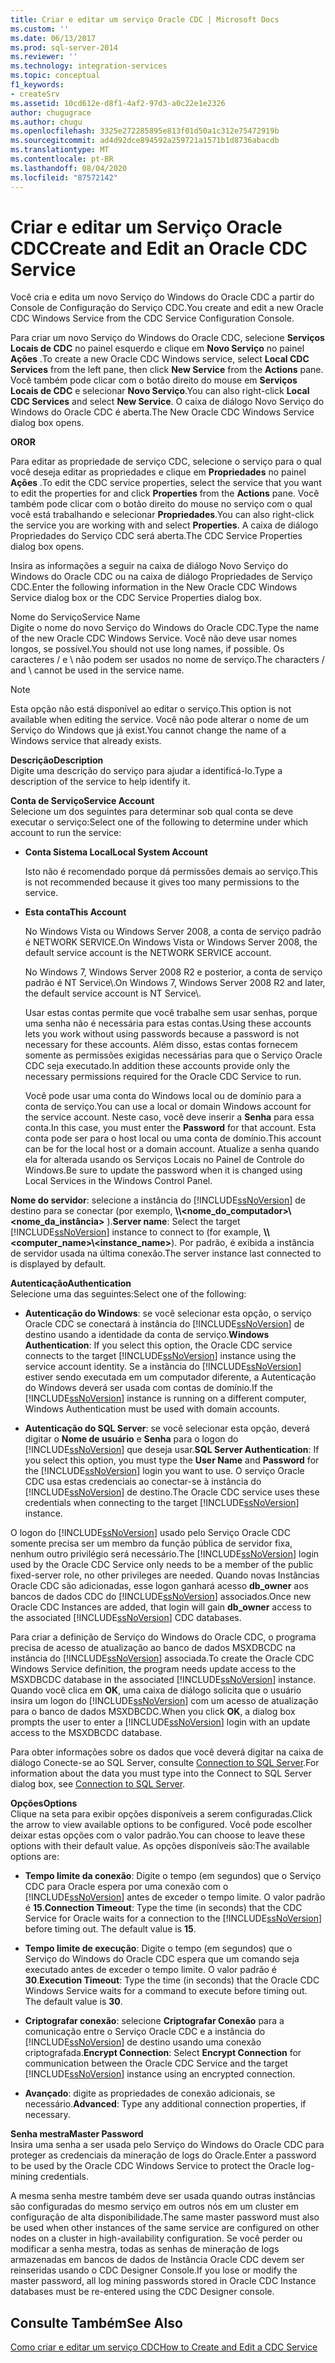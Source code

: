 ```yaml
---
title: Criar e editar um serviço Oracle CDC | Microsoft Docs
ms.custom: ''
ms.date: 06/13/2017
ms.prod: sql-server-2014
ms.reviewer: ''
ms.technology: integration-services
ms.topic: conceptual
f1_keywords:
- createSrv
ms.assetid: 10cd612e-d8f1-4af2-97d3-a0c22e1e2326
author: chugugrace
ms.author: chugu
ms.openlocfilehash: 3325e272285895e813f01d50a1c312e75472919b
ms.sourcegitcommit: ad4d92dce894592a259721a1571b1d8736abacdb
ms.translationtype: MT
ms.contentlocale: pt-BR
ms.lasthandoff: 08/04/2020
ms.locfileid: "87572142"
---
```

# <a name="create-and-edit-an-oracle-cdc-service"></a><span data-ttu-id="e2bc6-102">Criar e editar um Serviço Oracle CDC</span><span class="sxs-lookup"><span data-stu-id="e2bc6-102">Create and Edit an Oracle CDC Service</span></span>
  <span data-ttu-id="e2bc6-103">Você cria e edita um novo Serviço do Windows do Oracle CDC a partir do Console de Configuração do Serviço CDC.</span><span class="sxs-lookup"><span data-stu-id="e2bc6-103">You create and edit a new Oracle CDC Windows Service from the CDC Service Configuration Console.</span></span>  
  
 <span data-ttu-id="e2bc6-104">Para criar um novo Serviço do Windows do Oracle CDC, selecione **Serviços Locais de CDC** no painel esquerdo e clique em **Novo Serviço** no painel **Ações** .</span><span class="sxs-lookup"><span data-stu-id="e2bc6-104">To create a new Oracle CDC Windows service, select **Local CDC Services** from the left pane, then click **New Service** from the **Actions** pane.</span></span> <span data-ttu-id="e2bc6-105">Você também pode clicar com o botão direito do mouse em **Serviços Locais de CDC** e selecionar **Novo Serviço**.</span><span class="sxs-lookup"><span data-stu-id="e2bc6-105">You can also right-click **Local CDC Services** and select **New Service**.</span></span> <span data-ttu-id="e2bc6-106">O caixa de diálogo Novo Serviço do Windows do Oracle CDC é aberta.</span><span class="sxs-lookup"><span data-stu-id="e2bc6-106">The New Oracle CDC Windows Service dialog box opens.</span></span>  
  
 <span data-ttu-id="e2bc6-107">**OR**</span><span class="sxs-lookup"><span data-stu-id="e2bc6-107">**OR**</span></span>  
  
 <span data-ttu-id="e2bc6-108">Para editar as propriedade de serviço CDC, selecione o serviço para o qual você deseja editar as propriedades e clique em **Propriedades** no painel **Ações** .</span><span class="sxs-lookup"><span data-stu-id="e2bc6-108">To edit the CDC service properties, select the service that you want to edit the properties for and click **Properties** from the **Actions** pane.</span></span> <span data-ttu-id="e2bc6-109">Você também pode clicar com o botão direito do mouse no serviço com o qual você está trabalhando e selecionar **Propriedades**.</span><span class="sxs-lookup"><span data-stu-id="e2bc6-109">You can also right-click the service you are working with and select **Properties**.</span></span> <span data-ttu-id="e2bc6-110">A caixa de diálogo Propriedades do Serviço CDC será aberta.</span><span class="sxs-lookup"><span data-stu-id="e2bc6-110">The CDC Service Properties dialog box opens.</span></span>  
  
 <span data-ttu-id="e2bc6-111">Insira as informações a seguir na caixa de diálogo Novo Serviço do Windows do Oracle CDC ou na caixa de diálogo Propriedades de Serviço CDC.</span><span class="sxs-lookup"><span data-stu-id="e2bc6-111">Enter the following information in the New Oracle CDC Windows Service dialog box or the CDC Service Properties dialog box.</span></span>  
  
 <span data-ttu-id="e2bc6-112">Nome do Serviço</span><span class="sxs-lookup"><span data-stu-id="e2bc6-112">Service Name</span></span>  
 <span data-ttu-id="e2bc6-113">Digite o nome do novo Serviço do Windows do Oracle CDC.</span><span class="sxs-lookup"><span data-stu-id="e2bc6-113">Type the name of the new Oracle CDC Windows Service.</span></span> <span data-ttu-id="e2bc6-114">Você não deve usar nomes longos, se possível.</span><span class="sxs-lookup"><span data-stu-id="e2bc6-114">You should not use long names, if possible.</span></span> <span data-ttu-id="e2bc6-115">Os caracteres / e \ não podem ser usados no nome de serviço.</span><span class="sxs-lookup"><span data-stu-id="e2bc6-115">The characters / and \ cannot be used in the service name.</span></span>  
  
> [!NOTE]  
> <span data-ttu-id="e2bc6-116">Esta opção não está disponível ao editar o serviço.</span><span class="sxs-lookup"><span data-stu-id="e2bc6-116">This option is not available when editing the service.</span></span> <span data-ttu-id="e2bc6-117">Você não pode alterar o nome de um Serviço do Windows que já exist.</span><span class="sxs-lookup"><span data-stu-id="e2bc6-117">You cannot change the name of a Windows service that already exists.</span></span>  
  
 <span data-ttu-id="e2bc6-118">**Descrição**</span><span class="sxs-lookup"><span data-stu-id="e2bc6-118">**Description**</span></span>  
 <span data-ttu-id="e2bc6-119">Digite uma descrição do serviço para ajudar a identificá-lo.</span><span class="sxs-lookup"><span data-stu-id="e2bc6-119">Type a description of the service to help identify it.</span></span>  
  
 <span data-ttu-id="e2bc6-120">**Conta de Serviço**</span><span class="sxs-lookup"><span data-stu-id="e2bc6-120">**Service Account**</span></span>  
 <span data-ttu-id="e2bc6-121">Selecione um dos seguintes para determinar sob qual conta se deve executar o serviço:</span><span class="sxs-lookup"><span data-stu-id="e2bc6-121">Select one of the following to determine under which account to run the service:</span></span>  
  
-   <span data-ttu-id="e2bc6-122">**Conta Sistema Local**</span><span class="sxs-lookup"><span data-stu-id="e2bc6-122">**Local System Account**</span></span>  
  
     <span data-ttu-id="e2bc6-123">Isto não é recomendado porque dá permissões demais ao serviço.</span><span class="sxs-lookup"><span data-stu-id="e2bc6-123">This is not recommended because it gives too many permissions to the service.</span></span>  
  
-   <span data-ttu-id="e2bc6-124">**Esta conta**</span><span class="sxs-lookup"><span data-stu-id="e2bc6-124">**This Account**</span></span>  
  
     <span data-ttu-id="e2bc6-125">No Windows Vista ou Windows Server 2008, a conta de serviço padrão é NETWORK SERVICE.</span><span class="sxs-lookup"><span data-stu-id="e2bc6-125">On Windows Vista or Windows Server 2008, the default service account is the NETWORK SERVICE account.</span></span>  
  
     <span data-ttu-id="e2bc6-126">No Windows 7, Windows Server 2008 R2 e posterior, a conta de serviço padrão é NT Service\\<service-name>.</span><span class="sxs-lookup"><span data-stu-id="e2bc6-126">On Windows 7, Windows Server 2008 R2 and later, the default service account is NT Service\\<service-name>.</span></span>  
  
     <span data-ttu-id="e2bc6-127">Usar estas contas permite que você trabalhe sem usar senhas, porque uma senha não é necessária para estas contas.</span><span class="sxs-lookup"><span data-stu-id="e2bc6-127">Using these accounts lets you work without using passwords because a password is not necessary for these accounts.</span></span> <span data-ttu-id="e2bc6-128">Além disso, estas contas fornecem somente as permissões exigidas necessárias para que o Serviço Oracle CDC seja executado.</span><span class="sxs-lookup"><span data-stu-id="e2bc6-128">In addition these accounts provide only the necessary permissions required for the Oracle CDC Service to run.</span></span>  
  
     <span data-ttu-id="e2bc6-129">Você pode usar uma conta do Windows local ou de domínio para a conta de serviço.</span><span class="sxs-lookup"><span data-stu-id="e2bc6-129">You can use a local or domain Windows account for the service account.</span></span> <span data-ttu-id="e2bc6-130">Neste caso, você deve inserir a **Senha** para essa conta.</span><span class="sxs-lookup"><span data-stu-id="e2bc6-130">In this case, you must enter the **Password** for that account.</span></span> <span data-ttu-id="e2bc6-131">Esta conta pode ser para o host local ou uma conta de domínio.</span><span class="sxs-lookup"><span data-stu-id="e2bc6-131">This account can be for the local host or a domain account.</span></span> <span data-ttu-id="e2bc6-132">Atualize a senha quando ela for alterada usando os Serviços Locais no Painel de Controle do Windows.</span><span class="sxs-lookup"><span data-stu-id="e2bc6-132">Be sure to update the password when it is changed using Local Services in the Windows Control Panel.</span></span>  
  
 <span data-ttu-id="e2bc6-133">**Nome do servidor**: selecione a instância do [!INCLUDE[ssNoVersion](../../includes/ssnoversion-md.md)] de destino para se conectar (por exemplo, **\\\\<nome_do_computador>\\<nome_da_instância>** ).</span><span class="sxs-lookup"><span data-stu-id="e2bc6-133">**Server name**: Select the target [!INCLUDE[ssNoVersion](../../includes/ssnoversion-md.md)] instance to connect to (for example, **\\\\<computer_name>\\<instance_name>**).</span></span> <span data-ttu-id="e2bc6-134">Por padrão, é exibida a instância de servidor usada na última conexão.</span><span class="sxs-lookup"><span data-stu-id="e2bc6-134">The server instance last connected to is displayed by default.</span></span>  
  
 <span data-ttu-id="e2bc6-135">**Autenticação**</span><span class="sxs-lookup"><span data-stu-id="e2bc6-135">**Authentication**</span></span>  
 <span data-ttu-id="e2bc6-136">Selecione uma das seguintes:</span><span class="sxs-lookup"><span data-stu-id="e2bc6-136">Select one of the following:</span></span>  
  
-   <span data-ttu-id="e2bc6-137">**Autenticação do Windows**: se você selecionar esta opção, o serviço Oracle CDC se conectará à instância do [!INCLUDE[ssNoVersion](../../includes/ssnoversion-md.md)] de destino usando a identidade da conta de serviço.</span><span class="sxs-lookup"><span data-stu-id="e2bc6-137">**Windows Authentication**: If you select this option, the Oracle CDC service connects to the target [!INCLUDE[ssNoVersion](../../includes/ssnoversion-md.md)] instance using the service account identity.</span></span> <span data-ttu-id="e2bc6-138">Se a instância do [!INCLUDE[ssNoVersion](../../includes/ssnoversion-md.md)] estiver sendo executada em um computador diferente, a Autenticação do Windows deverá ser usada com contas de domínio.</span><span class="sxs-lookup"><span data-stu-id="e2bc6-138">If the [!INCLUDE[ssNoVersion](../../includes/ssnoversion-md.md)] instance is running on a different computer, Windows Authentication must be used with domain accounts.</span></span>  
  
-   <span data-ttu-id="e2bc6-139">**Autenticação do SQL Server**: se você selecionar esta opção, deverá digitar o **Nome de usuário** e **Senha** para o logon do [!INCLUDE[ssNoVersion](../../includes/ssnoversion-md.md)] que deseja usar.</span><span class="sxs-lookup"><span data-stu-id="e2bc6-139">**SQL Server Authentication**: If you select this option, you must type the **User Name** and **Password** for the [!INCLUDE[ssNoVersion](../../includes/ssnoversion-md.md)] login you want to use.</span></span> <span data-ttu-id="e2bc6-140">O serviço Oracle CDC usa estas credenciais ao conectar-se à instância do [!INCLUDE[ssNoVersion](../../includes/ssnoversion-md.md)] de destino.</span><span class="sxs-lookup"><span data-stu-id="e2bc6-140">The Oracle CDC service uses these credentials when connecting to the target [!INCLUDE[ssNoVersion](../../includes/ssnoversion-md.md)] instance.</span></span>  
  
 <span data-ttu-id="e2bc6-141">O logon do [!INCLUDE[ssNoVersion](../../includes/ssnoversion-md.md)] usado pelo Serviço Oracle CDC somente precisa ser um membro da função pública de servidor fixa, nenhum outro privilégio será necessário.</span><span class="sxs-lookup"><span data-stu-id="e2bc6-141">The [!INCLUDE[ssNoVersion](../../includes/ssnoversion-md.md)] login used by the Oracle CDC Service only needs to be a member of the public fixed-server role, no other privileges are needed.</span></span> <span data-ttu-id="e2bc6-142">Quando novas Instâncias Oracle CDC são adicionadas, esse logon ganhará acesso **db_owner** aos bancos de dados CDC do [!INCLUDE[ssNoVersion](../../includes/ssnoversion-md.md)] associados.</span><span class="sxs-lookup"><span data-stu-id="e2bc6-142">Once new Oracle CDC Instances are added, that login will gain **db_owner** access to the associated [!INCLUDE[ssNoVersion](../../includes/ssnoversion-md.md)] CDC databases.</span></span>  
  
 <span data-ttu-id="e2bc6-143">Para criar a definição de Serviço do Windows do Oracle CDC, o programa precisa de acesso de atualização ao banco de dados MSXDBCDC na instância do [!INCLUDE[ssNoVersion](../../includes/ssnoversion-md.md)] associada.</span><span class="sxs-lookup"><span data-stu-id="e2bc6-143">To create the Oracle CDC Windows Service definition, the program needs update access to the MSXDBCDC database in the associated [!INCLUDE[ssNoVersion](../../includes/ssnoversion-md.md)] instance.</span></span> <span data-ttu-id="e2bc6-144">Quando você clica em **OK**, uma caixa de diálogo solicita que o usuário insira um logon do [!INCLUDE[ssNoVersion](../../includes/ssnoversion-md.md)] com um acesso de atualização para o banco de dados MSXDBCDC.</span><span class="sxs-lookup"><span data-stu-id="e2bc6-144">When you click **OK**, a dialog box prompts the user to enter a [!INCLUDE[ssNoVersion](../../includes/ssnoversion-md.md)] login with an update access to the MSXDBCDC database.</span></span>  
  
 <span data-ttu-id="e2bc6-145">Para obter informações sobre os dados que você deverá digitar na caixa de diálogo Conecte-se ao SQL Server, consulte [Connection to SQL Server](connection-to-sql-server.md).</span><span class="sxs-lookup"><span data-stu-id="e2bc6-145">For information about the data you must type into the Connect to SQL Server dialog box, see [Connection to SQL Server](connection-to-sql-server.md).</span></span>  
  
 <span data-ttu-id="e2bc6-146">**Opções**</span><span class="sxs-lookup"><span data-stu-id="e2bc6-146">**Options**</span></span>  
 <span data-ttu-id="e2bc6-147">Clique na seta para exibir opções disponíveis a serem configuradas.</span><span class="sxs-lookup"><span data-stu-id="e2bc6-147">Click the arrow to view available options to be configured.</span></span> <span data-ttu-id="e2bc6-148">Você pode escolher deixar estas opções com o valor padrão.</span><span class="sxs-lookup"><span data-stu-id="e2bc6-148">You can choose to leave these options with their default value.</span></span> <span data-ttu-id="e2bc6-149">As opções disponíveis são:</span><span class="sxs-lookup"><span data-stu-id="e2bc6-149">The available options are:</span></span>  
  
-   <span data-ttu-id="e2bc6-150">**Tempo limite da conexão**: Digite o tempo (em segundos) que o Serviço CDC para Oracle espera por uma conexão com o [!INCLUDE[ssNoVersion](../../includes/ssnoversion-md.md)] antes de exceder o tempo limite. O valor padrão é **15**.</span><span class="sxs-lookup"><span data-stu-id="e2bc6-150">**Connection Timeout**: Type the time (in seconds) that the CDC Service for Oracle waits for a connection to the [!INCLUDE[ssNoVersion](../../includes/ssnoversion-md.md)] before timing out. The default value is **15**.</span></span>  
  
-   <span data-ttu-id="e2bc6-151">**Tempo limite de execução**: Digite o tempo (em segundos) que o Serviço do Windows do Oracle CDC espera que um comando seja executado antes de exceder o tempo limite. O valor padrão é **30**.</span><span class="sxs-lookup"><span data-stu-id="e2bc6-151">**Execution Timeout**: Type the time (in seconds) that the Oracle CDC Windows Service waits for a command to execute before timing out. The default value is **30**.</span></span>  
  
-   <span data-ttu-id="e2bc6-152">**Criptografar conexão**: selecione **Criptografar Conexão** para a comunicação entre o Serviço Oracle CDC e a instância do [!INCLUDE[ssNoVersion](../../includes/ssnoversion-md.md)] de destino usando uma conexão criptografada.</span><span class="sxs-lookup"><span data-stu-id="e2bc6-152">**Encrypt Connection**: Select **Encrypt Connection** for communication between the Oracle CDC Service and the target [!INCLUDE[ssNoVersion](../../includes/ssnoversion-md.md)] instance using an encrypted connection.</span></span>  
  
-   <span data-ttu-id="e2bc6-153">**Avançado**: digite as propriedades de conexão adicionais, se necessário.</span><span class="sxs-lookup"><span data-stu-id="e2bc6-153">**Advanced**: Type any additional connection properties, if necessary.</span></span>  
  
 <span data-ttu-id="e2bc6-154">**Senha mestra**</span><span class="sxs-lookup"><span data-stu-id="e2bc6-154">**Master Password**</span></span>  
 <span data-ttu-id="e2bc6-155">Insira uma senha a ser usada pelo Serviço do Windows do Oracle CDC para proteger as credenciais da mineração de logs do Oracle.</span><span class="sxs-lookup"><span data-stu-id="e2bc6-155">Enter a password to be used by the Oracle CDC Windows Service to protect the Oracle log-mining credentials.</span></span>  
  
 <span data-ttu-id="e2bc6-156">A mesma senha mestre também deve ser usada quando outras instâncias são configuradas do mesmo serviço em outros nós em um cluster em configuração de alta disponibilidade.</span><span class="sxs-lookup"><span data-stu-id="e2bc6-156">The same master password must also be used when other instances of the same service are configured on other nodes on a cluster in high-availability configuration.</span></span> <span data-ttu-id="e2bc6-157">Se você perder ou modificar a senha mestra, todas as senhas de mineração de logs armazenadas em bancos de dados de Instância Oracle CDC devem ser reinseridas usando o CDC Designer Console.</span><span class="sxs-lookup"><span data-stu-id="e2bc6-157">If you lose or modify the master password, all log mining passwords stored in Oracle CDC Instance databases must be re-entered using the CDC Designer console.</span></span>  
  
## <a name="see-also"></a><span data-ttu-id="e2bc6-158">Consulte Também</span><span class="sxs-lookup"><span data-stu-id="e2bc6-158">See Also</span></span>  
 [<span data-ttu-id="e2bc6-159">Como criar e editar um serviço CDC</span><span class="sxs-lookup"><span data-stu-id="e2bc6-159">How to Create and Edit a CDC Service</span></span>](how-to-create-and-edit-a-cdc-service.md)  
  
  
